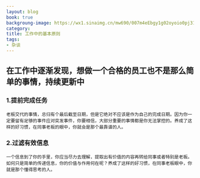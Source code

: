 ```yaml
---
layout: blog
book: true
backgroung-image: https://wx1.sinaimg.cn/mw690/007m4eEbgy1g02oyoio0pj31hc0u0145.jpg
category:
title: 工作中的基本原则
tags: 
- 杂谈
---
```


## 在工作中逐渐发现，想做一个合格的员工也不是那么简单的事情，持续更新中

### 1.提前完成任务
	老板交代的事情，总归有个最后截至日期，但是它绝对不应该是作为自己的完成日期。因为你一定要留有足够的事件应对突发事件，你要相信，大部分重要的事情都是你无法掌控的。养成了这样的好习惯，在同事老板的眼中，你就会是那个最靠谱的人。

### 2.过滤有效信息
	一个信息到了你的手里，你应当尽力去理解，提取出有价值的内容再转给同事或者特别是老板。如何只是简单的传递信息，你的价值与作用何在呢？养成了这样的好习惯，在同事老板眼中，你就是那个懂得思考的人。